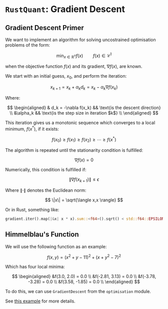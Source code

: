 # `RustQuant`: Gradient Descent

## Gradient Descent Primer  

We want to implement an algorithm for solving uncostrained optimisation problems of the form:

$$
\min_{x \in \mathbb{R}^n} f(x) \qquad f(x) \in \mathcal{C}^1
$$

when the objective function $f(x)$ and its gradient, $\nabla f(x)$, are known.

We start with an initial guess, $x_0$, and perform the iteration:

$$
x_{k+1} = x_k + \alpha_k d_k = x_k - \alpha_k \nabla f(x_k)
$$

Where:

$$
\begin{aligned}
& d_k = -\nabla f(x_k) && \text{is the descent direction} \\
&\alpha_k && \text{is the step size in iteration $k$} \\
\end{aligned}
$$

This iteration gives us a monotonic sequence which converges to a local minimum, $f(x^*)$, if it exists:

$$
f(x_0) \geq f(x_1) \geq f(x_2) \geq \cdots \geq f(x^*)
$$

The algorithm is repeated until the stationarity condition is fulfilled:

$$
\nabla f(x) = 0
$$

Numerically, this condition is fulfilled if:

$$
\| \nabla f(x_{k+1}) \| \leq \epsilon
$$

Where $\|\cdot\|$ denotes the Euclidean norm:

$$
\|x\| = \sqrt{\langle x,x \rangle}
$$

Or in Rust, something like:

```rust
gradient.iter().map(|&x| x * x).sum::<f64>().sqrt() < std::f64::EPSILON.sqrt()
```

## Himmelblau's Function

We will use the following function as an example:

$$
f(x,y) = (x^2 + y - 11)^2 + (x + y^2 - 7)^2
$$

Which has four local minima:

$$
\begin{aligned}
&f(3.0, 2.0) = 0.0 \\
&f(-2.81, 3.13) = 0.0 \\
&f(-3.78, -3.28) = 0.0 \\
&f(3.58, -1.85) = 0.0 \\
\end{aligned}
$$

To do this, we can use `GradientDescent` from the `optimisation` module.

See [this example](./examples/gradient_descent.rs) for more details.
